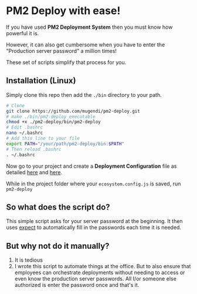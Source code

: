 <!--
 Copyright (c) 2023 Anthony Mugendi
 
 This software is released under the MIT License.
 https://opensource.org/licenses/MIT
-->

# PM2 Deploy with ease!

If you have used **PM2 Deployment System** then you must know how powerful it is.

However, it can also get cumbersome when you have to enter the "Production server password" a million times!

These set of scripts simplify that process for you.

## Installation  (Linux)

Simply clone this repo then add the `./bin` directory to your path.

```bash
# Clone
git clone https://github.com/mugendi/pm2-deploy.git
# make ./bin/pm2-deploy executable
chmod +x ./pm2-deploy/bin/pm2-deploy
# Edit .bashrc
nano ~/.bashrc
# Add this line to your file
export PATH="/your/path/pm2-deploy/bin:$PATH"
# Then reload .bashrc
. ~/.bashrc
```

Now go to your project and create a **Deployment Configuration** file as detailed [here](https://pm2.keymetrics.io/docs/usage/deployment/) and [here](https://pm2.io/docs/runtime/guide/easy-deploy-with-ssh/).

While in the project folder where your `ecosystem.config.js` is saved, run `pm2-deploy`

## So what does the script do?

This simple script asks for your server password at the beginning. It then uses [expect](https://linux.die.net/man/1/expect) to automatically fill in the passwords each time it is needed.

## But why not do it manually?

1. It is tedious
2. I wrote this script to automate things at the office. But to also ensure that employees can orchestrate deployments without needing to access or even know the production server passwords. All I/or someone else authorized is enter the password once and that's it. 